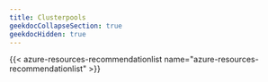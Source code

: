 ```yaml
---
title: Clusterpools
geekdocCollapseSection: true
geekdocHidden: true
---
```


{{< azure-resources-recommendationlist name="azure-resources-recommendationlist" >}}
